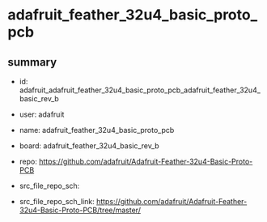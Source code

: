 # adafruit_feather_32u4_basic_proto_pcb
 
## summary 
* id: adafruit_adafruit_feather_32u4_basic_proto_pcb_adafruit_feather_32u4_basic_rev_b
* user: adafruit
* name: adafruit_feather_32u4_basic_proto_pcb
* board: adafruit_feather_32u4_basic_rev_b
* repo: https://github.com/adafruit/Adafruit-Feather-32u4-Basic-Proto-PCB



* src_file_repo_sch: 
* src_file_repo_sch_link: https://github.com/adafruit/Adafruit-Feather-32u4-Basic-Proto-PCB/tree/master/





